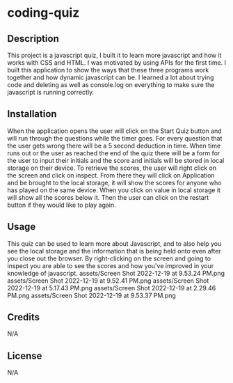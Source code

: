 # coding-quiz

## Description

This project is a javascript quiz, I built it to learn more javascript and how it works with CSS and HTML. I was motivated by using APIs for the first time. I built this application to show the ways that these three programs work together and how dynamic javascript can be. I learned a lot about trying code and deleting as well as console.log on everything to make sure the javascript is running correctly. 




## Installation

When the application opens the user will click on the Start Quiz button and will run through the questions while the timer goes. For every question that the user gets wrong there will be a 5 second deduction in time. When time runs out or the user as reached the end of the quiz there will be a form for the user to input their initials and the score and initials will be stored in local storage on their device. To retrieve the scores, the user will right click on the screen and click on inspect. From there they will click on Application and be brought to the local storage, it will show the scores for anyone who has played on the same device. When you click on value in local storage it will show all the scores below it. Then the user can click on the restart button if they would like to play again. 

## Usage
This quiz can be used to learn more about Javascript, and to also help you see the local storage and the information that is being held onto even after you close out the browser. By right-clicking on the screen and going to inspect you are able to see the scores and how you've improved in your knowledge of javascript.
assets/Screen Shot 2022-12-19 at 9.53.24 PM.png
assets/Screen Shot 2022-12-19 at 9.52.41 PM.png
assets/Screen Shot 2022-12-19 at 5.17.43 PM.png
assets/Screen Shot 2022-12-19 at 2.29.46 PM.png
assets/Screen Shot 2022-12-19 at 9.53.37 PM.png

## Credits

N/A

## License

N/A


